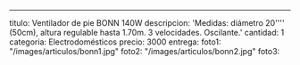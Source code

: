 ---
titulo: Ventilador de pie BONN 140W
descripcion: 'Medidas: diámetro 20'''' (50cm), altura regulable hasta 1.70m. 3 velocidades.
  Oscilante.'
cantidad: 1
categoria: Electrodomésticos
precio: 3000
entrega: 
foto1: "/images/articulos/bonn1.jpg"
foto2: "/images/articulos/bonn2.jpg"
foto3: 
